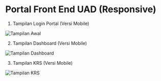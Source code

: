 # Portal Front End UAD (Responsive)
1. Tampilan Login Portal (Versi Mobile)

![Tampilan Awal](https://i.ibb.co/2Zq88rn/1-guys.gif)

2. Tampilan Dashboard (Versi Mobile)

![Tampilan Dashboard](https://i.ibb.co/Z1vKyr5/2-guys.gif)

3. Tampilan KRS (Versi Mobile)

![Tampilan KRS](https://i.ibb.co/74cPqgM/3-guys.gif)
